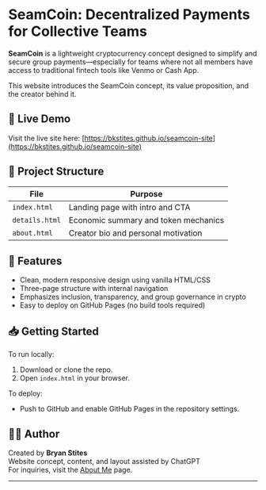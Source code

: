 # SeamCoin: Decentralized Payments for Collective Teams

**SeamCoin** is a lightweight cryptocurrency concept designed to simplify and secure group payments—especially for teams where not all members have access to traditional fintech tools like Venmo or Cash App.

This website introduces the SeamCoin concept, its value proposition, and the creator behind it.

## 🔗 Live Demo
Visit the live site here: [https://bkstites.github.io/seamcoin-site](https://bkstites.github.io/seamcoin-site)

## 📁 Project Structure

| File         | Purpose                               |
|--------------|----------------------------------------|
| `index.html` | Landing page with intro and CTA        |
| `details.html` | Economic summary and token mechanics |
| `about.html` | Creator bio and personal motivation     |

## 🌟 Features

- Clean, modern responsive design using vanilla HTML/CSS
- Three-page structure with internal navigation
- Emphasizes inclusion, transparency, and group governance in crypto
- Easy to deploy on GitHub Pages (no build tools required)

## 📥 Getting Started

To run locally:
1. Download or clone the repo.
2. Open `index.html` in your browser.

To deploy:
- Push to GitHub and enable GitHub Pages in the repository settings.

## 👨‍💻 Author

Created by **Bryan Stites**  
Website concept, content, and layout assisted by ChatGPT  
For inquiries, visit the [About Me](about.html) page.

---
